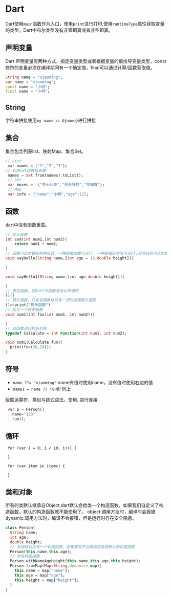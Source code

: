 # Dart
Dart使用`main`函数作为入口，使用`print`进行打印,使用`runtimeType`属性获取变量的类型。Dart中布尔类型没有非零即真或者非空即真。

## 声明变量
Dart 声明变量有两种方式，指定变量类型或者根据变量的值推导变量类型，const修饰的变量必须在编译期间有一个确定值，final可以通过计算/函数获取值。
```dart
String name = "xiaoming";
var name = "xiaoming";
const name = "小明";
final name = "小明";
```

## String
字符串拼接使用`my name is ${name}`进行拼接

## 集合
集合包含列表list、映射Map、集合Set。
```dart
// List
 var names = ["1","2","3"];
// 利用set给数组去重  
 names = Set.from(names).toList();
 // Set
 var moves =  {"莎士比亚","肖金钱豹","花蝴蝶"};
 // Map
 var info = {"name":"小明","age":12};
```

## 函数
dart中没有函数重载。
```dart
// 定义函数
int sum(int num1,int num2){
    return num1 + num2;
}
// 函数可选参数有两种形式，一种是按位置可选[]，一种是按形参名可选{},另外只有可选参数才有默认值
void sayHello(String name,[int age = 10,double height]){

}

void sayHello1(String name,{int age,double height}){

}
// 匿名函数，在Dart中函数是可以传递的
(){}
// 箭头函数，只有当函数体只有一行时使用箭头函数
()=>print("箭头函数")
// 定义一个传参函数
void sum1(int foo(int num1, int num2)){

}
// 对函数进行别名封装
typedef Calculate = int Function(int num1, int num2);

void sum1(Calculate fun){
  print(fun(20,20));
}
```

## 符号

* `name ??= "xiaoming"`:name有值时使用name，没有值时使用右边的值
* `name1 = name ?? "小明"`同上

级联运算符，类似与链式语法。使用..进行连接
```dart
 var p = Person()
 ..name="123"
 ..run();
```

## 循环
```
 for (var i = 0; i < 10; i++) {
   
 }

 for (var item in items) {
   
 }
```

## 类和对象
所有的类默认继承自Object,dart默认会给类一个构造函数，如果我们自定义了构造函数，默认的构造函数就不能使用了。
object:调用方法时，编译时会报错
dynamic:调用方法时，编译不会报错，但是运行时存在安全隐患。

```dart
class Person{
  String name;
  int age;
  double height;
  // 系统默认会有一个构造函数，如果重写不会再调用系统默认的构造函数
  Person(this.name,this.age);
  // 命名构造函数
  Person.withNameAgeHeight(this.name,this.age,this.height);
  Person.fromMap(Map<String,dynamic> map){
    this.name = map["name"];
    this.age = map["age"];
    this.height = map["height"];
  }
}
```